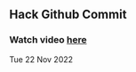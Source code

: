 
 ## Hack Github Commit 
 ### Watch video <a href="https://www.youtube.com">here</a> 
 Tue 22 Nov 2022 
